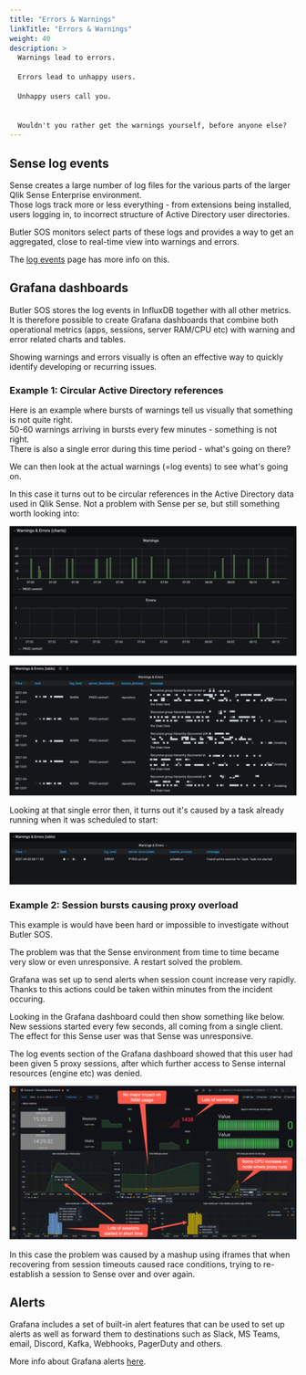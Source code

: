 ```yaml
---
title: "Errors & Warnings"
linkTitle: "Errors & Warnings"
weight: 40
description: >
  Warnings lead to errors.  
  
  Errors lead to unhappy users.  
  
  Unhappy users call you.  


  Wouldn't you rather get the warnings yourself, before anyone else?
---
```


## Sense log events

Sense creates a large number of log files for the various parts of the larger Qlik Sense Enterprise environment.  
Those logs track more or less everything - from extensions being installed, users logging in, to incorrect structure of Active Directory user directories.

Butler SOS monitors select parts of these logs and provides a way to get an aggregated, close to real-time view into warnings and errors.

The [log events](/docs/getting_started/setup/log-events/) page has more info on this.

## Grafana dashboards

Butler SOS stores the log events in InfluxDB together with all other metrics.  
It is therefore possible to create Grafana dashboards that combine both operational metrics (apps, sessions, server RAM/CPU etc) with warning and error related charts and tables.

Showing warnings and errors visually is often an effective way to quickly identify developing or recurring issues.  

### Example 1: Circular Active Directory references

Here is an example where bursts of warnings tell us visually that something is not quite right.  
50-60 warnings arriving in bursts every few minutes - something is not right.  
There is also a single error during this time period - what's going on there?

We can then look at the actual warnings (=log events) to see what's going on.

In this case it turns out to be circular references in the Active Directory data used in Qlik Sense.  Not a problem with Sense per se, but still something worth looking into:

![Warnings and errors from Qlik Sense in Grafana dashboard](butler-sos-warnings-errors-graph-1.png "Warnings and errors from Qlik Sense in Grafana dashboard")  

![Warnings from Qlik Sense in Grafana table](butler-sos-warnings-table-1.png "Warnings from Qlik Sense in Grafana table")  

Looking at that single error then, it turns out it's caused by a task already running when it was scheduled to start:

![Errors from Qlik Sense in Grafana table](butler-sos-errors-table-1.png "Errors from Qlik Sense in Grafana table")  

### Example 2: Session bursts causing proxy overload

This example is would have been hard or impossible to investigate without Butler SOS.

The problem was that the Sense environment from time to time became very slow or even unresponsive. A restart solved the problem.

Grafana was set up to send alerts when session count increase very rapidly. Thanks to this actions could be taken within minutes from the incident occuring.  

Looking in the Grafana dashboard could then show something like below.  
New sessions started every few seconds, all coming from a single client. The effect for this Sense user was that Sense was unresponsive.  

The log events section of the Grafana dashboard showed that this user had been given 5 proxy sessions, after which further access to Sense internal resources (engine etc) was denied.

![Sessions increasing very quickly](butler-sos-session-runaway-1.png "Qlik Sense sessions increasing very quickly")  

In this case the problem was caused by a mashup using iframes that when recovering from session timeouts caused race conditions, trying to re-establish a session to Sense over and over again.

## Alerts

Grafana includes a set of built-in alert features that can be used to set up alerts as well as forward them to destinations such as Slack, MS Teams, email, Discord, Kafka, Webhooks, PagerDuty and others.

More info about Grafana alerts [here](https://grafana.com/docs/grafana/latest/alerting/notifications/).
